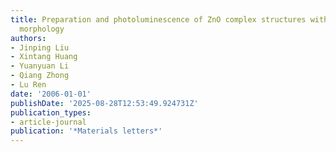 ```yaml
---
title: Preparation and photoluminescence of ZnO complex structures with controlled
  morphology
authors:
- Jinping Liu
- Xintang Huang
- Yuanyuan Li
- Qiang Zhong
- Lu Ren
date: '2006-01-01'
publishDate: '2025-08-28T12:53:49.924731Z'
publication_types:
- article-journal
publication: '*Materials letters*'
---
```

